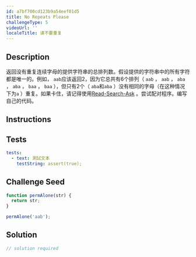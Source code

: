 ```yaml
---
id: a7bf700cd123b9a54eef01d5
title: No Repeats Please
challengeType: 5
videoUrl: ''
localeTitle: 请不要重复
---
```


## Description
<section id="description">返回没有重复连续字母的提供字符串的总排列数。假设提供的字符串中的所有字符都是唯一的。例如， <code>aab</code>应该返回2，因为它总共有6个排列（ <code>aab</code> ， <code>aab</code> ， <code>aba</code> ， <code>aba</code> ， <code>baa</code> ， <code>baa</code> ），但只有2个（ <code>aba</code>和<code>aba</code> ）没有相同的字母（在这种情况下为<code>a</code> ）重复。如果卡住，请记得使用<a href="http://forum.freecodecamp.org/t/how-to-get-help-when-you-are-stuck/19514" target="_blank">Read-Search-Ask</a> 。尝试配对程序。编写自己的代码。 </section>

## Instructions
<section id="instructions">
</section>

## Tests
<section id='tests'>

```yml
tests:
  - text: 測試文本
    testString: assert(true);

```

</section>

## Challenge Seed
<section id='challengeSeed'>

<div id='js-seed'>

```js
function permAlone(str) {
  return str;
}

permAlone('aab');

```

</div>



</section>

## Solution
<section id='solution'>

```js
// solution required
```
</section>
